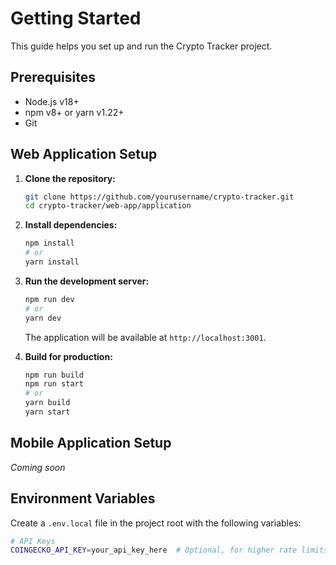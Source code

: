 # Getting Started

This guide helps you set up and run the Crypto Tracker project.

## Prerequisites

- Node.js v18+
- npm v8+ or yarn v1.22+
- Git

## Web Application Setup

1.  **Clone the repository:**

    ```bash
    git clone https://github.com/yourusername/crypto-tracker.git
    cd crypto-tracker/web-app/application
    ```

2.  **Install dependencies:**

    ```bash
    npm install
    # or
    yarn install
    ```

3.  **Run the development server:**

    ```bash
    npm run dev
    # or
    yarn dev
    ```

    The application will be available at `http://localhost:3001`.

4.  **Build for production:**

    ```bash
    npm run build
    npm run start
    # or
    yarn build
    yarn start
    ```

## Mobile Application Setup

*Coming soon*

## Environment Variables

Create a `.env.local` file in the project root with the following variables:

```bash
# API Keys
COINGECKO_API_KEY=your_api_key_here  # Optional, for higher rate limits